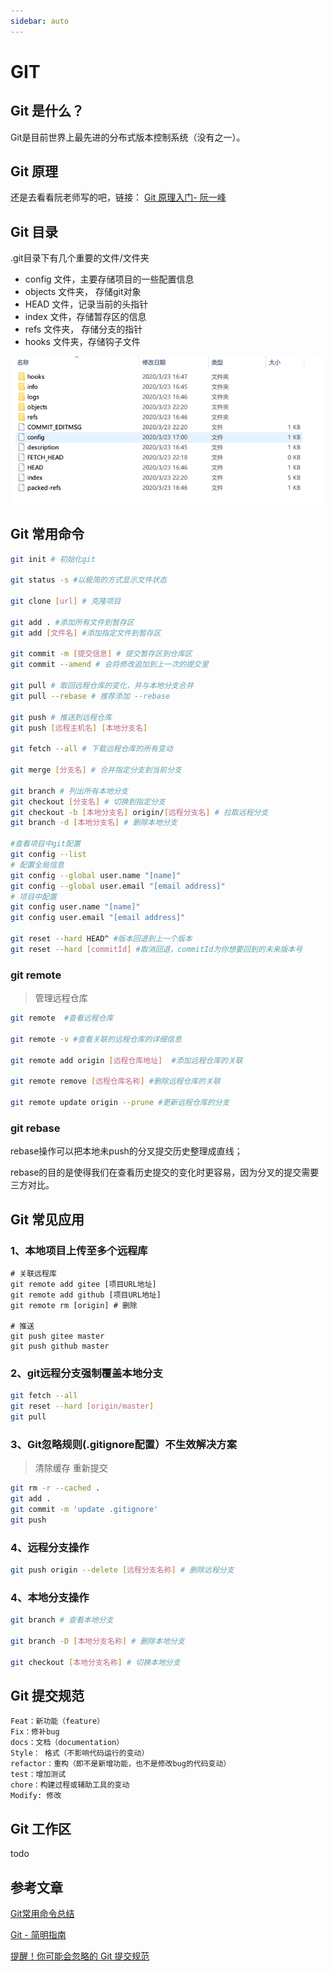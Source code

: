 ```yaml
---
sidebar: auto
---
```


# GIT

## Git 是什么？

 Git是目前世界上最先进的分布式版本控制系统（没有之一）。

## Git 原理

还是去看看阮老师写的吧，链接：  [Git 原理入门- 阮一峰]( http://www.ruanyifeng.com/blog/2018/10/git-internals.html )

## Git 目录

.git目录下有几个重要的文件/文件夹

* config   文件，主要存储项目的一些配置信息
* objects 文件夹， 存储git对象
* HEAD    文件，记录当前的头指针
* index    文件，存储暂存区的信息
* refs       文件夹， 存储分支的指针
* hooks    文件夹，存储钩子文件

![git-catalog](/img/git-catalog.png)

## Git 常用命令

```bash
git init # 初始化git

git status -s #以极简的方式显示文件状态

git clone [url] # 克隆项目

git add . #添加所有文件到暂存区
git add [文件名] #添加指定文件到暂存区

git commit -m [提交信息] # 提交暂存区到仓库区
git commit --amend # 会将修改追加到上一次的提交里

git pull # 取回远程仓库的变化，并与本地分支合并
git pull --rebase # 推荐添加 --rebase

git push # 推送到远程仓库
git push [远程主机名] [本地分支名]

git fetch --all # 下载远程仓库的所有变动

git merge [分支名] # 合并指定分支到当前分支

git branch # 列出所有本地分支
git checkout [分支名] # 切换到指定分支
git checkout -b [本地分支名] origin/[远程分支名] # 拉取远程分支
git branch -d [本地分支名] # 删除本地分支

#查看项目中git配置
git config --list
# 配置全局信息
git config --global user.name "[name]"
git config --global user.email "[email address]"
# 项目中配置
git config user.name "[name]"
git config user.email "[email address]"

git reset --hard HEAD^ #版本回退到上一个版本
git reset --hard [commitId] #取消回退，commitId为你想要回到的未来版本号
```

### git remote 

> 管理远程仓库 

```bash
git remote  #查看远程仓库

git remote -v #查看关联的远程仓库的详细信息

git remote add origin [远程仓库地址]  #添加远程仓库的关联

git remote remove [远程仓库名称] #删除远程仓库的关联

git remote update origin --prune #更新远程仓库的分支
```

### git rebase

rebase操作可以把本地未push的分叉提交历史整理成直线；

rebase的目的是使得我们在查看历史提交的变化时更容易，因为分叉的提交需要三方对比。

## Git 常见应用

### 1、本地项目上传至多个远程库

```shell
# 关联远程库
git remote add gitee [项目URL地址]
git remote add github [项目URL地址]
git remote rm [origin] # 删除

# 推送
git push gitee master
git push github master
```

### 2、git远程分支强制覆盖本地分支

```bash
git fetch --all  
git reset --hard [origin/master] 
git pull
```

### 3、Git忽略规则(.gitignore配置）不生效解决方案

> 清除缓存 重新提交

```bash
git rm -r --cached .
git add .
git commit -m 'update .gitignore'
git push
```

### 4、远程分支操作

```bash
git push origin --delete [远程分支名称] # 删除远程分支
```

### 4、本地分支操作

```bash
git branch # 查看本地分支

git branch -D [本地分支名称] # 删除本地分支

git checkout [本地分支名称] # 切换本地分支
```

## Git 提交规范

```
Feat：新功能（feature）
Fix：修补bug
docs：文档（documentation）
Style： 格式（不影响代码运行的变动）
refactor：重构（即不是新增功能，也不是修改bug的代码变动）
test：增加测试
chore：构建过程或辅助工具的变动
Modify: 修改
```

## Git 工作区

todo

## 参考文章

[Git常用命令总结](https://www.jianshu.com/p/cdccfef91ae1 )

[Git - 简明指南](http://rogerdudler.github.io/git-guide/index.zh.html)

[提醒！你可能会忽略的 Git 提交规范](https://segmentfault.com/a/1190000022440330)
